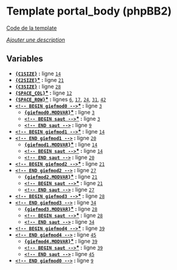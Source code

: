 # Template portal_body (phpBB2)

[Code de la template](../../src/subsilver/portal_body.tpl)

[*Ajouter une description*](https://fa-tvars.appspot.com/tpl/subsilver/portal_body)

## Variables

* __[`{C1SIZE}`](https://github.com/Etana/template.list/blob/master/var/C1SIZE.md#readme) :__ ligne [`14`](../../src/subsilver/portal_body.tpl#L14)
* __[`{C2SIZE}`](https://github.com/Etana/template.list/blob/master/var/C2SIZE.md#readme)<a href="https://fa-tvars.appspot.com/var/C2SIZE">*</a> :__ ligne [`21`](../../src/subsilver/portal_body.tpl#L21)
* __[`{C3SIZE}`](https://github.com/Etana/template.list/blob/master/var/C3SIZE.md#readme) :__ ligne [`28`](../../src/subsilver/portal_body.tpl#L28)
* __[`{SPACE_COL}`](https://github.com/Etana/template.list/blob/master/var/SPACE_COL.md#readme)<a href="https://fa-tvars.appspot.com/var/SPACE_COL">*</a> :__ ligne [`12`](../../src/subsilver/portal_body.tpl#L12)
* __[`{SPACE_ROW}`](https://github.com/Etana/template.list/blob/master/var/SPACE_ROW.md#readme)<a href="https://fa-tvars.appspot.com/var/SPACE_ROW">*</a> :__ lignes [`6`](../../src/subsilver/portal_body.tpl#L6), [`17`](../../src/subsilver/portal_body.tpl#L17), [`24`](../../src/subsilver/portal_body.tpl#L24), [`31`](../../src/subsilver/portal_body.tpl#L31), [`42`](../../src/subsilver/portal_body.tpl#L42)
* __[`<!-- BEGIN giefmod0 -->`](https://github.com/Etana/template.list/blob/master/var/giefmod0.md#readme)<a href="https://fa-tvars.appspot.com/var/giefmod0">*</a> :__ ligne [`3`](../../src/subsilver/portal_body.tpl#L3)
    * __[`{giefmod0.MODVAR}`](https://github.com/Etana/template.list/blob/master/var/giefmod0.MODVAR.md#readme)<a href="https://fa-tvars.appspot.com/var/giefmod0.MODVAR">*</a> :__ ligne [`3`](../../src/subsilver/portal_body.tpl#L3)
    * __[`<!-- BEGIN saut -->`](https://github.com/Etana/template.list/blob/master/var/giefmod0.saut.md#readme)<a href="https://fa-tvars.appspot.com/var/giefmod0.saut">*</a> :__ ligne [`3`](../../src/subsilver/portal_body.tpl#L3)
    * __[`<!-- END saut -->`](https://github.com/Etana/template.list/blob/master/var/giefmod0.saut.md#readme) :__ ligne [`9`](../../src/subsilver/portal_body.tpl#L9)
* __[`<!-- BEGIN giefmod1 -->`](https://github.com/Etana/template.list/blob/master/var/giefmod1.md#readme)<a href="https://fa-tvars.appspot.com/var/giefmod1">*</a> :__ ligne [`14`](../../src/subsilver/portal_body.tpl#L14)
* __[`<!-- END giefmod1 -->`](https://github.com/Etana/template.list/blob/master/var/giefmod1.md#readme) :__ ligne [`20`](../../src/subsilver/portal_body.tpl#L20)
    * __[`{giefmod1.MODVAR}`](https://github.com/Etana/template.list/blob/master/var/giefmod1.MODVAR.md#readme)<a href="https://fa-tvars.appspot.com/var/giefmod1.MODVAR">*</a> :__ ligne [`14`](../../src/subsilver/portal_body.tpl#L14)
    * __[`<!-- BEGIN saut -->`](https://github.com/Etana/template.list/blob/master/var/giefmod1.saut.md#readme)<a href="https://fa-tvars.appspot.com/var/giefmod1.saut">*</a> :__ ligne [`14`](../../src/subsilver/portal_body.tpl#L14)
    * __[`<!-- END saut -->`](https://github.com/Etana/template.list/blob/master/var/giefmod1.saut.md#readme) :__ ligne [`20`](../../src/subsilver/portal_body.tpl#L20)
* __[`<!-- BEGIN giefmod2 -->`](https://github.com/Etana/template.list/blob/master/var/giefmod2.md#readme)<a href="https://fa-tvars.appspot.com/var/giefmod2">*</a> :__ ligne [`21`](../../src/subsilver/portal_body.tpl#L21)
* __[`<!-- END giefmod2 -->`](https://github.com/Etana/template.list/blob/master/var/giefmod2.md#readme) :__ ligne [`27`](../../src/subsilver/portal_body.tpl#L27)
    * __[`{giefmod2.MODVAR}`](https://github.com/Etana/template.list/blob/master/var/giefmod2.MODVAR.md#readme)<a href="https://fa-tvars.appspot.com/var/giefmod2.MODVAR">*</a> :__ ligne [`21`](../../src/subsilver/portal_body.tpl#L21)
    * __[`<!-- BEGIN saut -->`](https://github.com/Etana/template.list/blob/master/var/giefmod2.saut.md#readme)<a href="https://fa-tvars.appspot.com/var/giefmod2.saut">*</a> :__ ligne [`21`](../../src/subsilver/portal_body.tpl#L21)
    * __[`<!-- END saut -->`](https://github.com/Etana/template.list/blob/master/var/giefmod2.saut.md#readme) :__ ligne [`27`](../../src/subsilver/portal_body.tpl#L27)
* __[`<!-- BEGIN giefmod3 -->`](https://github.com/Etana/template.list/blob/master/var/giefmod3.md#readme)<a href="https://fa-tvars.appspot.com/var/giefmod3">*</a> :__ ligne [`28`](../../src/subsilver/portal_body.tpl#L28)
* __[`<!-- END giefmod3 -->`](https://github.com/Etana/template.list/blob/master/var/giefmod3.md#readme) :__ ligne [`34`](../../src/subsilver/portal_body.tpl#L34)
    * __[`{giefmod3.MODVAR}`](https://github.com/Etana/template.list/blob/master/var/giefmod3.MODVAR.md#readme)<a href="https://fa-tvars.appspot.com/var/giefmod3.MODVAR">*</a> :__ ligne [`28`](../../src/subsilver/portal_body.tpl#L28)
    * __[`<!-- BEGIN saut -->`](https://github.com/Etana/template.list/blob/master/var/giefmod3.saut.md#readme)<a href="https://fa-tvars.appspot.com/var/giefmod3.saut">*</a> :__ ligne [`28`](../../src/subsilver/portal_body.tpl#L28)
    * __[`<!-- END saut -->`](https://github.com/Etana/template.list/blob/master/var/giefmod3.saut.md#readme) :__ ligne [`34`](../../src/subsilver/portal_body.tpl#L34)
* __[`<!-- BEGIN giefmod4 -->`](https://github.com/Etana/template.list/blob/master/var/giefmod4.md#readme)<a href="https://fa-tvars.appspot.com/var/giefmod4">*</a> :__ ligne [`39`](../../src/subsilver/portal_body.tpl#L39)
* __[`<!-- END giefmod4 -->`](https://github.com/Etana/template.list/blob/master/var/giefmod4.md#readme) :__ ligne [`45`](../../src/subsilver/portal_body.tpl#L45)
    * __[`{giefmod4.MODVAR}`](https://github.com/Etana/template.list/blob/master/var/giefmod4.MODVAR.md#readme)<a href="https://fa-tvars.appspot.com/var/giefmod4.MODVAR">*</a> :__ ligne [`39`](../../src/subsilver/portal_body.tpl#L39)
    * __[`<!-- BEGIN saut -->`](https://github.com/Etana/template.list/blob/master/var/giefmod4.saut.md#readme)<a href="https://fa-tvars.appspot.com/var/giefmod4.saut">*</a> :__ ligne [`39`](../../src/subsilver/portal_body.tpl#L39)
    * __[`<!-- END saut -->`](https://github.com/Etana/template.list/blob/master/var/giefmod4.saut.md#readme) :__ ligne [`45`](../../src/subsilver/portal_body.tpl#L45)
* __[`<!-- END giefmod0 -->`](https://github.com/Etana/template.list/blob/master/var/giefmod0.md#readme) :__ ligne [`9`](../../src/subsilver/portal_body.tpl#L9)
